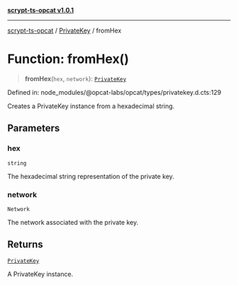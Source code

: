 [**scrypt-ts-opcat v1.0.1**](../../../README.md)

***

[scrypt-ts-opcat](../../../README.md) / [PrivateKey](../README.md) / fromHex

# Function: fromHex()

> **fromHex**(`hex`, `network`): [`PrivateKey`](../../../classes/PrivateKey.md)

Defined in: node\_modules/@opcat-labs/opcat/types/privatekey.d.cts:129

Creates a PrivateKey instance from a hexadecimal string.

## Parameters

### hex

`string`

The hexadecimal string representation of the private key.

### network

`Network`

The network associated with the private key.

## Returns

[`PrivateKey`](../../../classes/PrivateKey.md)

A PrivateKey instance.

